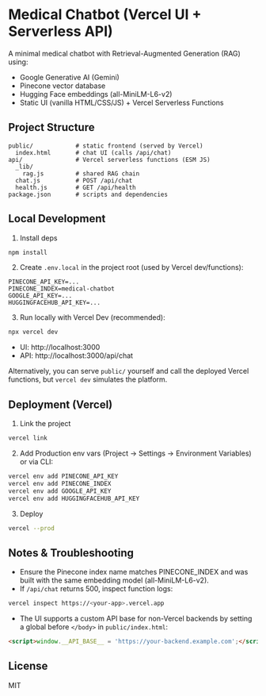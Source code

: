 # Medical Chatbot (Vercel UI + Serverless API)

A minimal medical chatbot with Retrieval-Augmented Generation (RAG) using:
- Google Generative AI (Gemini)
- Pinecone vector database
- Hugging Face embeddings (all-MiniLM-L6-v2)
- Static UI (vanilla HTML/CSS/JS) + Vercel Serverless Functions

## Project Structure

```
public/            # static frontend (served by Vercel)
  index.html       # chat UI (calls /api/chat)
api/               # Vercel serverless functions (ESM JS)
  _lib/
    rag.js         # shared RAG chain
  chat.js          # POST /api/chat
  health.js        # GET /api/health
package.json       # scripts and dependencies
```

## Local Development

1) Install deps
```bash
npm install
```

2) Create `.env.local` in the project root (used by Vercel dev/functions):
```
PINECONE_API_KEY=...
PINECONE_INDEX=medical-chatbot
GOOGLE_API_KEY=...
HUGGINGFACEHUB_API_KEY=...
```

3) Run locally with Vercel Dev (recommended):
```bash
npx vercel dev
```
- UI: http://localhost:3000
- API: http://localhost:3000/api/chat

Alternatively, you can serve `public/` yourself and call the deployed Vercel functions, but `vercel dev` simulates the platform.

## Deployment (Vercel)

1) Link the project
```bash
vercel link
```

2) Add Production env vars (Project → Settings → Environment Variables) or via CLI:
```bash
vercel env add PINECONE_API_KEY
vercel env add PINECONE_INDEX
vercel env add GOOGLE_API_KEY
vercel env add HUGGINGFACEHUB_API_KEY
```

3) Deploy
```bash
vercel --prod
```

## Notes & Troubleshooting

- Ensure the Pinecone index name matches PINECONE_INDEX and was built with the same embedding model (all-MiniLM-L6-v2).
- If `/api/chat` returns 500, inspect function logs:
```bash
vercel inspect https://<your-app>.vercel.app
```
- The UI supports a custom API base for non-Vercel backends by setting a global before `</body>` in `public/index.html`:
```html
<script>window.__API_BASE__ = 'https://your-backend.example.com';</script>
```

## License

MIT
